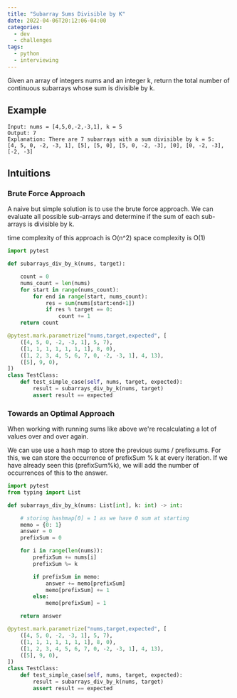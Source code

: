 ```yaml
---
title: "Subarray Sums Divisible by K"
date: 2022-04-06T20:12:06-04:00
categories:
  - dev
  - challenges
tags:
  - python
  - interviewing
---
```


Given an array of integers nums and an integer k, return the total number of continuous subarrays whose sum is divisible by k.

## Example

```
Input: nums = [4,5,0,-2,-3,1], k = 5
Output: 7
Explanation: There are 7 subarrays with a sum divisible by k = 5:
[4, 5, 0, -2, -3, 1], [5], [5, 0], [5, 0, -2, -3], [0], [0, -2, -3], [-2, -3]
```

## Intuitions

### Brute Force Approach

A naive but simple solution is to use the brute force approach. We can evaluate all possible sub-arrays and determine if the sum of each sub-arrays is divisible by k.

time complexity of this approach is O(n^2)
space complexity is O(1)

``` python
import pytest

def subarrays_div_by_k(nums, target):

    count = 0
    nums_count = len(nums)
    for start in range(nums_count):
        for end in range(start, nums_count):
            res = sum(nums[start:end+1])
            if res % target == 0:
                count += 1
    return count

@pytest.mark.parametrize("nums,target,expected", [
    ([4, 5, 0, -2, -3, 1], 5, 7),
    ([1, 1, 1, 1, 1, 1, 1], 8, 0),
    ([1, 2, 3, 4, 5, 6, 7, 0, -2, -3, 1], 4, 13),
    ([5], 9, 0),
])
class TestClass:
    def test_simple_case(self, nums, target, expected):
        result = subarrays_div_by_k(nums, target)
        assert result == expected
```

### Towards an Optimal Approach

When working with running sums like above we're recalculating a lot of values over and over again.

We can use use a hash map to store the previous sums / prefixsums. For this, we can store the occurrence of prefixSum % k at every iteration. If we have already seen this (prefixSum%k), we will add the number of occurrences of this to the answer.

``` python
import pytest
from typing import List

def subarrays_div_by_k(nums: List[int], k: int) -> int:

    # storing hashmap[0] = 1 as we have 0 sum at starting
    memo = {0: 1}
    answer = 0
    prefixSum = 0

    for i in range(len(nums)):
        prefixSum += nums[i]
        prefixSum %= k

        if prefixSum in memo:
            answer += memo[prefixSum]
            memo[prefixSum] += 1
        else:
            memo[prefixSum] = 1

    return answer

@pytest.mark.parametrize("nums,target,expected", [
    ([4, 5, 0, -2, -3, 1], 5, 7),
    ([1, 1, 1, 1, 1, 1, 1], 8, 0),
    ([1, 2, 3, 4, 5, 6, 7, 0, -2, -3, 1], 4, 13),
    ([5], 9, 0),
])
class TestClass:
    def test_simple_case(self, nums, target, expected):
        result = subarrays_div_by_k(nums, target)
        assert result == expected
```
